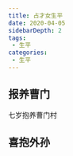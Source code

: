```yaml
---
title: 占才女生平
date: 2020-04-05
sidebarDepth: 2
tags:
 - 生平
categories:
 - 生平
---
```


## 报养曹门

七岁抱养曹门村

## 喜抱外孙

